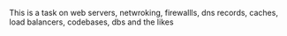 This is a task on web servers, netwroking, firewallls, dns records, caches, load balancers, codebases, dbs and the likes
